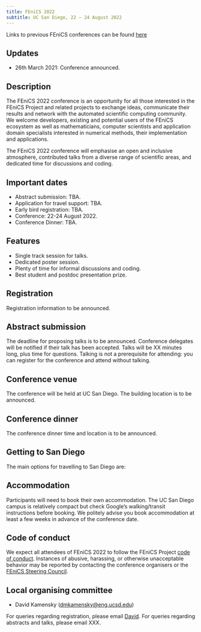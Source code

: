 ```yaml
---
title: FEniCS 2022
subtitle: UC San Diego, 22 – 24 August 2022
---
```


Links to previous FEniCS conferences can be found [here](/conference)

## Updates

- 26th March 2021: Conference announced.

## Description

The FEniCS 2022 conference is an opportunity for all those interested in the FEniCS Project and related projects to exchange ideas, communicate their results and network with the automated scientific computing community. We welcome developers, existing and potential users of the FEniCS ecosystem as well as mathematicians, computer scientists and application domain specialists interested in numerical methods, their implementation and applications.

The FEniCS 2022 conference will emphasise an open and inclusive atmosphere, contributed talks from a diverse range of scientific areas, and dedicated time for discussions and coding.

## Important dates

- Abstract submission:  TBA.
- Application for travel support: TBA.
- Early bird registration: TBA.
- Conference:  22-24 August 2022.
- Conference Dinner: TBA.

## Features

- Single track session for talks.
- Dedicated poster session.
- Plenty of time for informal discussions and coding.
- Best student and postdoc presentation prize.

## Registration

Registration information to be announced.

## Abstract submission

The deadline for proposing talks is to be announced. Conference delegates will be notified if their talk has been accepted. Talks will be XX minutes long, plus time for questions. Talking is not a prerequisite for attending: you can register for the conference and attend without talking.

## Conference venue

The conference will be held at UC San Diego. The building location is to be announced.

## Conference dinner

The conference dinner time and location is to be announced.

## Getting to San Diego

The main options for travelling to San Diego are:

## Accommodation

Participants will need to book their own accommodation. The UC San Diego campus is relatively compact but check Google’s walking/transit instructions before booking. We politely advise you book accommodation at least a few weeks in advance of the conference date.

## Code of conduct

We expect all attendees of FEniCS 2022 to follow the FEniCS Project [code of conduct](/code-of-conduct/).
Instances of abusive, harassing, or otherwise unacceptable behavior may be reported by contacting the conference organisers or the [FEniCS Steering Council](https://bitbucket.org/fenics-project/governance/src/master/people.md).

## Local organising committee

- David Kamensky ([dmkamensky@eng.ucsd.edu](mailto:dmkamensky@eng.ucsd.edu))

For queries regarding registration, please email [David](mailto:dmkamensky@eng.ucsd.edu). For queries regarding abstracts and talks, please email XXX.
